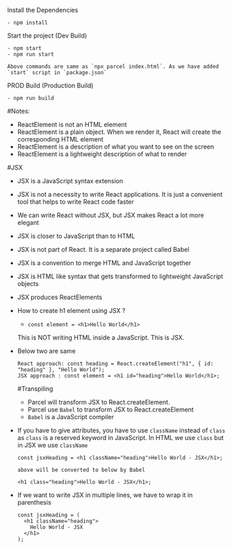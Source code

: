 Install the Dependencies

    - npm install

Start the project (Dev Build)

    - npm start
    - npm run start

    Above commands are same as `npx parcel index.html`. As we have added `start` script in `package.json`

PROD Build (Production Build)

    - npm run build

#Notes:

- ReactElement is not an HTML element
- ReactElement is a plain object. When we render it, React will create the corresponding HTML element
- ReactElement is a description of what you want to see on the screen
- ReactElement is a lightweight description of what to render

#JSX

- JSX is a JavaScript syntax extension
- JSX is not a necessity to write React applications. It is just a convenient tool that helps to write React code faster
- We can write React without JSX, but JSX makes React a lot more elegant
- JSX is closer to JavaScript than to HTML
- JSX is not part of React. It is a separate project called Babel
- JSX is a convention to merge HTML and JavaScript together
- JSX is HTML like syntax that gets transformed to lightweight JavaScript objects
- JSX produces ReactElements
- How to create h1 element using JSX ?

  - `const element = <h1>Hello World</h1>`

  This is NOT writing HTML inside a JavaScript. This is JSX.

- Below two are same

  ```
  React approach: const heading = React.createElement("h1", { id: "heading" }, "Hello World");
  JSX approach : const element = <h1 id="heading">Hello World</h1>;
  ```

  #Transpiling

  - Parcel will transform JSX to React.createElement.
  - Parcel use `Babel` to transform JSX to React.createElement
  - `Babel` is a JavaScript compiler

- If you have to give attributes, you have to use `className` instead of `class` as `class` is a reserved keyword in JavaScript. In HTML we use `class` but in JSX we use `className`

  ```
  const jsxHeading = <h1 className="heading">Hello World - JSX</h1>;

  above will be converted to below by Babel

  <h1 class="heading">Hello World - JSX</h1>;
  ```

- If we want to write JSX in multiple lines, we have to wrap it in parenthesis

  ```
  const jsxHeading = (
    <h1 className="heading">
      Hello World - JSX
    </h1>
  );
  ```
